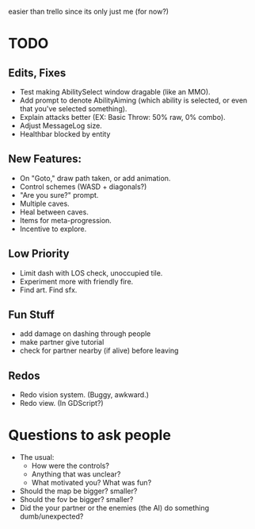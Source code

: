 easier than trello since its only just me (for now?)

# TODO
## Edits, Fixes
* Test making AbilitySelect window dragable (like an MMO).
* Add prompt to denote AbilityAiming (which ability is selected, or even that you've selected something).
* Explain attacks better (EX: Basic Throw: 50% raw, 0% combo).
* Adjust MessageLog size.
* Healthbar blocked by entity

## New Features:
* On "Goto," draw path taken, or add animation.
* Control schemes (WASD + diagonals?)
* "Are you sure?" prompt.
* Multiple caves.
* Heal between caves.
* Items for meta-progression.
* Incentive to explore.

## Low Priority
* Limit dash with LOS check, unoccupied tile.
* Experiment more with friendly fire.
* Find art. Find sfx.

## Fun Stuff
* add damage on dashing through people
* make partner give tutorial
* check for partner nearby (if alive) before leaving

## Redos
* Redo vision system. (Buggy, awkward.)
* Redo view. (In GDScript?)

# Questions to ask people
* The usual:
    * How were the controls?
    * Anything that was unclear?
    * What motivated you? What was fun?
* Should the map be bigger? smaller?
* Should the fov be bigger? smaller?
* Did the your partner or the enemies (the AI) do something dumb/unexpected?